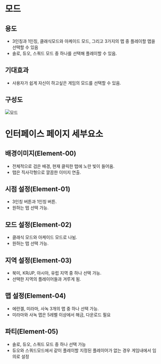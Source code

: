 # 모드
## 용도
 - 3인칭과 1인칭, 클래식모드와 아케이드 모드, 그리고 3가지의 맵 중 플레이할 맵을 선택할 수 있음
 - 솔로, 듀오, 스쿼드 모드 중 하나를 선택해 플레이할 수 있음.

## 기대효과
 - 사용자가 쉽게 자신이 하고싶은 게임의 모드를 선택할 수 있음.

## 구성도
![모드](./모드.jpg)

# 인터페이스 페이지 세부요소
## 배경이미지(Element-00)
 - 전체적으로 검은 배경, 현재 클릭한 탭에 노란 빛이 들어옴.
 - 탭은 직사각형으로 깔끔한 이미지 연출.

## 시점 설정(Element-01)
  - 3인칭 버튼과 1인칭 버튼.
  - 원하는 탭 선택 가능.

## 모드 설정(Element-02)
 - 클래식 모드와 아케이드 모드로 나뉨.
 - 원하는 탭 선택 가능.

## 지역 설정(Element-03)
 - 북미, KR/JP, 아시아, 유럽 지역 중 하나 선택 가능.
 - 선택한 지역의 플레이어들과 겨루게 됨.

## 맵 설정(Element-04)
 - 에란겔, 미라마, 사녹 3개의 맵 중 하나 선택 가능.
 - 미라마와 사녹 맵은 5레벨 이상에서 해금, 다운로드 필요

## 파티(Element-05)
 - 솔로, 듀오, 스쿼드 모드 중 하나 선택 가능
 - 듀오와 스쿼드모드에서 같이 플레이할 지정된 플레이어가 없는 경우 게임내에서 임의로 설정
